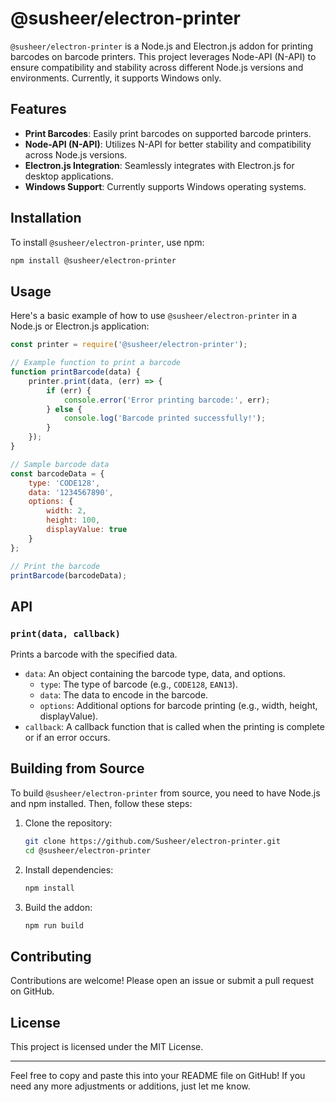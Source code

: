 # @susheer/electron-printer

`@susheer/electron-printer` is a Node.js and Electron.js addon for printing barcodes on barcode printers. This project leverages Node-API (N-API) to ensure compatibility and stability across different Node.js versions and environments. Currently, it supports Windows only.

## Features

- **Print Barcodes**: Easily print barcodes on supported barcode printers.
- **Node-API (N-API)**: Utilizes N-API for better stability and compatibility across Node.js versions.
- **Electron.js Integration**: Seamlessly integrates with Electron.js for desktop applications.
- **Windows Support**: Currently supports Windows operating systems.

## Installation

To install `@susheer/electron-printer`, use npm:

```bash
npm install @susheer/electron-printer
```

## Usage

Here's a basic example of how to use `@susheer/electron-printer` in a Node.js or Electron.js application:

```javascript
const printer = require('@susheer/electron-printer');

// Example function to print a barcode
function printBarcode(data) {
    printer.print(data, (err) => {
        if (err) {
            console.error('Error printing barcode:', err);
        } else {
            console.log('Barcode printed successfully!');
        }
    });
}

// Sample barcode data
const barcodeData = {
    type: 'CODE128',
    data: '1234567890',
    options: {
        width: 2,
        height: 100,
        displayValue: true
    }
};

// Print the barcode
printBarcode(barcodeData);
```

## API

### `print(data, callback)`

Prints a barcode with the specified data.

- `data`: An object containing the barcode type, data, and options.
  - `type`: The type of barcode (e.g., `CODE128`, `EAN13`).
  - `data`: The data to encode in the barcode.
  - `options`: Additional options for barcode printing (e.g., width, height, displayValue).
- `callback`: A callback function that is called when the printing is complete or if an error occurs.

## Building from Source

To build `@susheer/electron-printer` from source, you need to have Node.js and npm installed. Then, follow these steps:

1. Clone the repository:
    ```bash
    git clone https://github.com/Susheer/electron-printer.git
    cd @susheer/electron-printer
    ```

2. Install dependencies:
    ```bash
    npm install
    ```

3. Build the addon:
    ```bash
    npm run build
    ```

## Contributing

Contributions are welcome! Please open an issue or submit a pull request on GitHub.

## License

This project is licensed under the MIT License.

---

Feel free to copy and paste this into your README file on GitHub! If you need any more adjustments or additions, just let me know.

